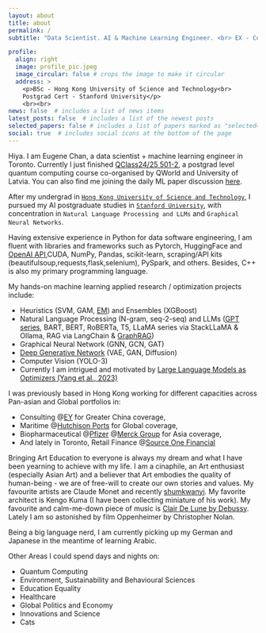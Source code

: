 ```yaml
---
layout: about
title: about
permalink: /
subtitle: "Data Scientist. AI & Machine Learning Engineer. <br> EX - Corporate Internal Consultant."

profile:
  align: right
  image: profile_pic.jpeg
  image_circular: false # crops the image to make it circular
  address: >
    <p>BSc - Hong Kong University of Science and Technology<br>
    Postgrad Cert - Stanford University</p>
    <br><br>
news: false  # includes a list of news items
latest_posts: false  # includes a list of the newest posts
selected_papers: false # includes a list of papers marked as "selected={true}"
social: true  # includes social icons at the bottom of the page
---
```



Hiya. I am Eugene Chan, a data scientist + machine learning engineer in Toronto. Currently I just finished [QClass24/25 501-2](https://qworld.net/qclass24-25/), a postgrad level quantum computing course co-organised by QWorld and University of Latvia. You can also find me joining the daily ML paper discussion [here](https://discord.com/channels/714501525455634453/1045297868136779846).


After my undergrad in [`Hong Kong University of Science and Technology`](https://ais.hkust.edu.hk/), I pursued my AI postgraduate studies in [`Stanford University`](https://engineering.stanford.edu/), with concentration in `Natural Language Processing and LLMs` and `Graphical Neural Networks`.


Having extensive experience in Python for data software engineering, I am fluent with libraries and frameworks such as Pytorch, HuggingFace and [OpenAI API](https://github.com/skchanah/TextSummarizer),CUDA, NumPy, Pandas, scikit-learn, scraping/API kits (beautifulsoup,requests,flask,selenium), PySpark, and others. Besides, C++ is also my primary programming language.


My hands-on machine learning applied research / optimization projects include:

- Heuristics (SVM, GAM, [EM](https://github.com/skchanah/SemiSupervisedEM/tree/main)) and Ensembles (XGBoost)  
- Natural Language Processing (N-gram, seq-2-seq) and LLMs ([GPT series](https://github.com/skchanah/MiniGPT), BART, BERT, RoBERTa, T5, LLaMA series via StackLLaMA & Ollama, RAG via LangChain & [GraphRAG](https://github.com/skchanah/GraphRAG_News))
- Graphical Neural Network (GNN, GCN, GAT)
- [Deep Generative Network](https://www.youtube.com/playlist?list=PLoROMvodv4rPOWA-omMM6STXaWW4FvJT8) (VAE, GAN, Diffusion)
- Computer Vision (YOLO-3)
- Currently I am intrigued and motivated by [Large Language Models as Optimizers (Yang et al., 2023)](https://arxiv.org/pdf/2309.03409.pdf) 


I was previously based in Hong Kong working for different capacities across Pan-asian and Global portfolios in:
  
- Consulting @[EY](https://www.ey.com/) for Greater China coverage,
- Maritime @[Hutchison Ports](https://hutchisonports.com/en/) for Global coverage,
- Biopharmaceutical @[Pfizer](https://www.pfizer.com/) @[Merck Group](https://www.merck.com/) for Asia coverage,
- And lately in Toronto, Retail Finance @[Source One Financial](https://sourceonefinancial.ca/)


Bringing Art Education to everyone is always my dream and what I have been yearning to achieve with my life. I am a cinaphile, an Art enthusiast (especially Asian Art) and a believer that Art embodies the quality of human-being - we are of free-will to create our own stories and values. My favourite artists are Claude Monet and recently [shumkwanyi](https://www.instagram.com/arsimsim/). My favorite architect is Kengo Kuma (I have been collecting miniature of his work). My favourite and calm-me-down piece of music is [Clair De Lune by Debussy](https://www.youtube.com/watch?v=c977QdbTImU). Lately I am so astonished by film Oppenheimer by Christopher Nolan.


Being a big language nerd, I am currently picking up my German and Japanese in the meantime of learning Arabic. 


Other Areas I could spend days and nights on:
  
- Quantum Computing
- Environment, Sustainability and Behavioural Sciences
- Education Equality
- Healthcare
- Global Politics and Economy
- Innovations and Science
- Cats


